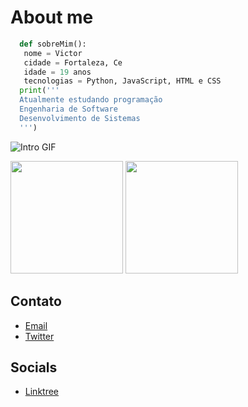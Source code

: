 # About me
```python
  def sobreMim():
   nome = Victor
   cidade = Fortaleza, Ce
   idade = 19 anos
   tecnologias = Python, JavaScript, HTML e CSS
  print('''
  Atualmente estudando programação
  Engenharia de Software
  Desenvolvimento de Sistemas
  ''')
```
![Intro GIF](https://s7.ezgif.com/tmp/ezgif-7-0701256b61.gif)

<div>
  <img height="180em" src="https://github-readme-stats.vercel.app/api?username=desire777&show_icons=true&theme=tokyonight"/>
  <img height="180em" src="https://github-readme-stats.vercel.app/api/top-langs/?username=desire777&layout=compact&theme=tokyonight"/>
</div>

## Contato
- [Email](victorconta1009@gmail.com)
- [Twitter](https://x.com/nyuhvic)
  
## Socials
- [Linktree](https://links-gold-three.vercel.app)

